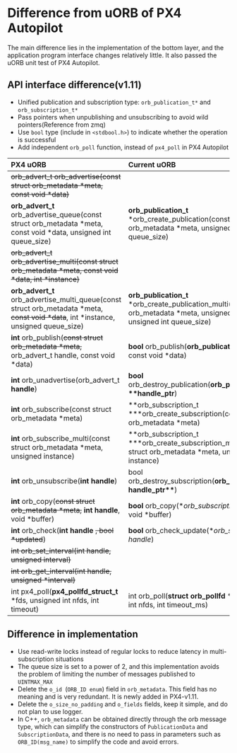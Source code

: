 # Difference from uORB of PX4 Autopilot

The main difference lies in the implementation of the bottom layer, and the application program interface changes relatively little. It also passed the uORB unit test of PX4 Autopilot.

## API interface difference(v1.11)

* Unified publication and subscription type: `orb_publication_t*` and `orb_subscription_t*`
* Pass pointers when unpublishing and unsubscribing to avoid wild pointers(Reference from zmq)
* Use ``bool`` type (include in ``<stdbool.h>``) to indicate whether the operation is successful
* Add independent ``orb_poll`` function, instead of ``px4_poll`` in PX4 Autopilot

| PX4 uORB                                                     | Current uORB                                                 |
| :----------------------------------------------------------- | :----------------------------------------------------------- |
| ~~orb_advert_t orb_advertise(const struct orb_metadata \*meta, const void \*data)~~ |                                                              |
| **orb_advert_t** orb_advertise_queue(const struct orb_metadata \*meta, const void \*data, unsigned int queue_size) | **orb_publication_t** \*orb_create_publication(const struct orb_metadata \*meta, unsigned int queue_size) |
| ~~orb_advert_t orb_advertise_multi(const struct orb_metadata \*meta, const void \*data, int \*instance)~~ |                                                              |
| **orb_advert_t** orb_advertise_multi_queue(const struct orb_metadata \*meta, ~~const void \*data~~, int \*instance, unsigned queue_size) | **orb_publication_t** \*orb_create_publication_multi(const struct orb_metadata \*meta, unsigned int \*instance, unsigned int queue_size) |
| **int** orb_publish(~~const struct orb_metadata \*meta,~~ orb_advert_t handle, const void \*data) | **bool** orb_publish(**orb_publication_t \*handle**, const void *data) |
| **int** orb_unadvertise(orb_advert_t **handle**)             | **bool** orb_destroy_publication(**orb_publication_t \*\*handle_ptr**) |
| **int** orb_subscribe(const struct orb_metadata \*meta)      | **orb_subscription_t ***orb_create_subscription(const struct orb_metadata *meta) |
| **int** orb_subscribe_multi(const struct orb_metadata \*meta, unsigned instance) | **orb_subscription_t ***orb_create_subscription_multi(const struct orb_metadata *meta, unsigned instance) |
| **int** orb_unsubscribe(**int handle**)                      | bool orb_destroy_subscription(**orb_subscription_t handle_ptr\*\***) |
| **int** orb_copy(~~const struct orb_metadata \*meta,~~ **int handle**, void \*buffer) | **bool** orb_copy(**orb_subscription_t *handle**, void *buffer) |
| **int** orb_check(**int handle** ~~, bool \*updated~~)       | **bool** orb_check_update(**orb_subscription_t *handle**)    |
| ~~int orb_set_interval(int handle, unsigned interval)~~      |                                                              |
| ~~int orb_get_interval(int handle, unsigned \*interval)~~    |                                                              |
| int px4_poll(**px4_pollfd_struct_t** \*fds, unsigned int nfds, int timeout) | int orb_poll(**struct orb_pollfd** \*fds, unsigned int nfds, int timeout_ms) |

## Difference in implementation

* Use read-write locks instead of regular locks to reduce latency in multi-subscription situations
* The queue size is set to a power of 2, and this implementation avoids the problem of limiting the number of messages published to ``UINTMAX_MAX``
* Delete the ``o_id ``(``ORB_ID enum``) field in ``orb_metadata``. This field has no meaning and is very redundant. It is newly added in PX4-v1.11. 
* Delete the ``o_size_no_padding`` and ``o_fields`` fields, keep it simple, and do not plan to use logger.
* In C++, ``orb_metadata`` can be obtained directly through the orb message type, which can simplify the constructors of ``PublicationData`` and ``SubscriptionData``, and there is no need to pass in parameters such as ``ORB_ID(msg_name)`` to simplify the code and avoid errors.
